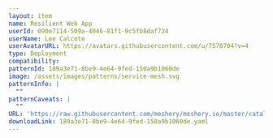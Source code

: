 ```yaml
---
layout: item
name: Resilient Web App
userId: 090e7114-509a-4046-81f1-9c5fb8daf724
userName: Lee Calcote
userAvatarURL: https://avatars.githubusercontent.com/u/7570704?v=4
type: Deployment
compatibility: 
patternId: 189a3e71-8be9-4e64-9fed-150a9b1060de
image: /assets/images/patterns/service-mesh.svg
patternInfo: |
  ""
patternCaveats: |
  ""
URL: 'https://raw.githubusercontent.com/meshery/meshery.io/master/catalog/189a3e71-8be9-4e64-9fed-150a9b1060de.yaml'
downloadLink: 189a3e71-8be9-4e64-9fed-150a9b1060de.yaml
---
```

